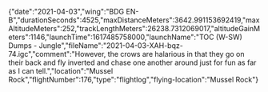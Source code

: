 {"date":"2021-04-03","wing":"BDG EN-B","durationSeconds":4525,"maxDistanceMeters":3642.991153692419,"maxAltitudeMeters":252,"trackLengthMeters":26238.7312069017,"altitudeGainMeters":1146,"launchTime":1617485758000,"launchName":"TOC (W-SW) Dumps - Jungle","fileName":"2021-04-03-XAH-bqz-74.igc","comment":"However, the crows are halarious in that they go on their back and fly inverted and chase one another around just for fun as far as I can tell.","location":"Mussel Rock","flightNumber":176,"type":"flightlog","flying-location":"Mussel Rock"}
